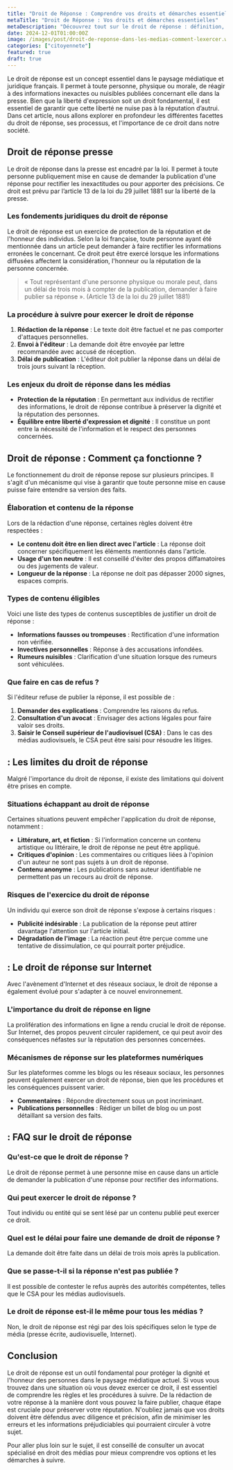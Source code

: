 ```yaml
---
title: "Droit de Réponse : Comprendre vos droits et démarches essentielles"
metaTitle: "Droit de Réponse : Vos droits et démarches essentielles"
metaDescription: "Découvrez tout sur le droit de réponse : définition, procédure, et conseils pratiques pour l'exercer."
date: 2024-12-01T01:00:00Z
image: /images/post/droit-de-reponse-dans-les-medias-comment-lexercer.webp
categories: ["citoyennete"]
featured: true
draft: true
---
```


Le droit de réponse est un concept essentiel dans le paysage médiatique et juridique français. Il permet à toute personne, physique ou morale, de réagir à des informations inexactes ou nuisibles publiées concernant elle dans la presse. Bien que la liberté d'expression soit un droit fondamental, il est essentiel de garantir que cette liberté ne nuise pas à la réputation d’autrui. Dans cet article, nous allons explorer en profondeur les différentes facettes du droit de réponse, ses processus, et l'importance de ce droit dans notre société.

## Droit de réponse presse

Le droit de réponse dans la presse est encadré par la loi. Il permet à toute personne publiquement mise en cause de demander la publication d'une réponse pour rectifier les inexactitudes ou pour apporter des précisions. Ce droit est prévu par l’article 13 de la loi du 29 juillet 1881 sur la liberté de la presse.

### Les fondements juridiques du droit de réponse

Le droit de réponse est un exercice de protection de la réputation et de l'honneur des individus. Selon la loi française, toute personne ayant été mentionnée dans un article peut demander à faire rectifier les informations erronées le concernant. Ce droit peut être exercé lorsque les informations diffusées affectent la considération, l'honneur ou la réputation de la personne concernée.

> « Tout représentant d'une personne physique ou morale peut, dans un délai de trois mois à compter de la publication, demander à faire publier sa réponse ». (Article 13 de la loi du 29 juillet 1881)

### La procédure à suivre pour exercer le droit de réponse

1. **Rédaction de la réponse** : Le texte doit être factuel et ne pas comporter d'attaques personnelles.
2. **Envoi à l'éditeur** : La demande doit être envoyée par lettre recommandée avec accusé de réception.
3. **Délai de publication** : L'éditeur doit publier la réponse dans un délai de trois jours suivant la réception.

### Les enjeux du droit de réponse dans les médias

- **Protection de la réputation** : En permettant aux individus de rectifier des informations, le droit de réponse contribue à préserver la dignité et la réputation des personnes.
- **Équilibre entre liberté d'expression et dignité** : Il constitue un pont entre la nécessité de l'information et le respect des personnes concernées.

## Droit de réponse : Comment ça fonctionne ?

Le fonctionnement du droit de réponse repose sur plusieurs principes. Il s'agit d'un mécanisme qui vise à garantir que toute personne mise en cause puisse faire entendre sa version des faits.

### Élaboration et contenu de la réponse

Lors de la rédaction d'une réponse, certaines règles doivent être respectées :

- **Le contenu doit être en lien direct avec l'article** : La réponse doit concerner spécifiquement les éléments mentionnés dans l'article.
- **Usage d'un ton neutre** : Il est conseillé d'éviter des propos diffamatoires ou des jugements de valeur.
- **Longueur de la réponse** : La réponse ne doit pas dépasser 2000 signes, espaces compris.

### Types de contenu éligibles

Voici une liste des types de contenus susceptibles de justifier un droit de réponse :

- **Informations fausses ou trompeuses** : Rectification d'une information non vérifiée.
- **Invectives personnelles** : Réponse à des accusations infondées.
- **Rumeurs nuisibles** : Clarification d'une situation lorsque des rumeurs sont véhiculées.

### Que faire en cas de refus ?

Si l'éditeur refuse de publier la réponse, il est possible de :

1. **Demander des explications** : Comprendre les raisons du refus.
2. **Consultation d'un avocat** : Envisager des actions légales pour faire valoir ses droits.
3. **Saisir le Conseil supérieur de l'audiovisuel (CSA)** : Dans le cas des médias audiovisuels, le CSA peut être saisi pour résoudre les litiges.

##  : Les limites du droit de réponse

Malgré l'importance du droit de réponse, il existe des limitations qui doivent être prises en compte.

### Situations échappant au droit de réponse

Certaines situations peuvent empêcher l'application du droit de réponse, notamment :

- **Littérature, art, et fiction** : Si l'information concerne un contenu artistique ou littéraire, le droit de réponse ne peut être appliqué.
- **Critiques d'opinion** : Les commentaires ou critiques liées à l'opinion d'un auteur ne sont pas sujets à un droit de réponse.
- **Contenu anonyme** : Les publications sans auteur identifiable ne permettent pas un recours au droit de réponse.

### Risques de l'exercice du droit de réponse

Un individu qui exerce son droit de réponse s'expose à certains risques :

- **Publicité indésirable** : La publication de la réponse peut attirer davantage l'attention sur l'article initial.
- **Dégradation de l'image** : La réaction peut être perçue comme une tentative de dissimulation, ce qui pourrait porter préjudice.

##  : Le droit de réponse sur Internet

Avec l'avènement d'Internet et des réseaux sociaux, le droit de réponse a également évolué pour s'adapter à ce nouvel environnement.

### L'importance du droit de réponse en ligne

La prolifération des informations en ligne a rendu crucial le droit de réponse. Sur Internet, des propos peuvent circuler rapidement, ce qui peut avoir des conséquences néfastes sur la réputation des personnes concernées.

### Mécanismes de réponse sur les plateformes numériques

Sur les plateformes comme les blogs ou les réseaux sociaux, les personnes peuvent également exercer un droit de réponse, bien que les procédures et les conséquences puissent varier.

- **Commentaires** : Répondre directement sous un post incriminant.
- **Publications personnelles** : Rédiger un billet de blog ou un post détaillant sa version des faits.

##  : FAQ sur le droit de réponse

### Qu'est-ce que le droit de réponse ?

Le droit de réponse permet à une personne mise en cause dans un article de demander la publication d'une réponse pour rectifier des informations.

### Qui peut exercer le droit de réponse ?

Tout individu ou entité qui se sent lésé par un contenu publié peut exercer ce droit.

### Quel est le délai pour faire une demande de droit de réponse ?

La demande doit être faite dans un délai de trois mois après la publication.

### Que se passe-t-il si la réponse n'est pas publiée ?

Il est possible de contester le refus auprès des autorités compétentes, telles que le CSA pour les médias audiovisuels.

### Le droit de réponse est-il le même pour tous les médias ?

Non, le droit de réponse est régi par des lois spécifiques selon le type de média (presse écrite, audiovisuelle, Internet).

## Conclusion

Le droit de réponse est un outil fondamental pour protéger la dignité et l'honneur des personnes dans le paysage médiatique actuel. Si vous vous trouvez dans une situation où vous devez exercer ce droit, il est essentiel de comprendre les règles et les procédures à suivre. De la rédaction de votre réponse à la manière dont vous pouvez la faire publier, chaque étape est cruciale pour préserver votre réputation. N'oubliez jamais que vos droits doivent être défendus avec diligence et précision, afin de minimiser les erreurs et les informations préjudiciables qui pourraient circuler à votre sujet. 

Pour aller plus loin sur le sujet, il est conseillé de consulter un avocat spécialisé en droit des médias pour mieux comprendre vos options et les démarches à suivre.
